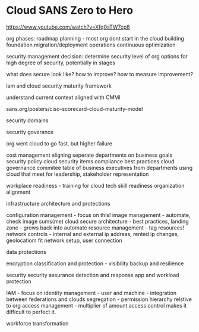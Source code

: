 
# Cloud SANS Zero to Hero

https://www.youtube.com/watch?v=Xfq0sTW7cp8

org phases:
roadmap planning - most org dont start in the cloud
building foundation
migration/deployment
operations
continuous optimization

security management decision:
determine security level of org
options for high degree of security, potentially in stages

what does secure look like?
how to improve?
how to measure improvement?

lam and 
cloud security maturity framework

understand current context 
aligned with CMMI

sans.org/posters/ciso-scorecard-cloud-maturity-model

security domains

security goverance

org went cloud to go fast, but higher failure

cost management
    aligning seperate departments on business goals
security policy
    cloud security items
    compliance best practices
cloud governance commitee
    table of business executives from departments using cloud that meet for leadership, stakeholder representation

workplace readiness - training for cloud tech
     skill readiness
     organization alignment

infrastructure architecture and protections

configuration management - focus on this!
image management - automate, check image sums(me)
cloud secure architecture - best practices, landing zone - grows back into automate
resource management - tag resources!
network controls - internal and external ip address, rented ip changes, geolocatiom fit network setup, user connection


data protections

encryption
classification and protection - visibility
backup and resilience

security
security assurance
detection and response
app and workload protection


IAM - focus on
identity management - user and machine - integration between federations and clouds
segregation - permission hierarchy relstive to org
access management - multiplier of amount access control makes it difficult to perfect it.

workforce transformation